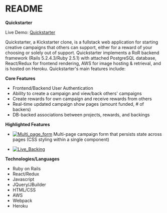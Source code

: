 # README

**Quickstarter**

Live Demo: [Quickstarter](https://quickstarter-heroku.herokuapp.com/#/)

Quickstarter, a Kickstarter clone, is a fullstack web application for starting creative campaigns that others can support, either for a reward of your choosing or solely out of support.
Quickstarter implements a RoR backend framework (Rails 5.2.4.3/Ruby 2.5.1) with attached PostgreSQL database, React/Redux for frontend rendering, AWS for image hosting & retrieval, and is hosted on Heroku. Quickstarter's main features include:

**Core Features**

* Frontend/Backend User Authentication 
* Ability to create a campaign and view/back others' campaigns
* Create rewards for own campaign and receive rewards from others
* Real-time updated campaign show pages (amount funded, # of backers)
* DB-backed associations between projects, rewards, and backings

**Highlighted Features**


* [![Multi_page_form](http://img.youtube.com/vi/zicOL_pM_C4.jpg)](https://youtu.be/zicOL_pM_C4 "Multi-page Form")
 Multi-page campaign form that persists state across pages (CSS styling within a single component)

* [![Live_Backing](http://img.youtube.com/vi/N2fahR5rnTg/0.jpg)](https://youtu.be/N2fahR5rnTg "Live Backing")

**Technologies/Languages**

* Ruby on Rails
* React/Redux
* Javascript
* JQuery/JBuilder
* HTML/CSS
* AWS
* Webpack
* Heroku 

